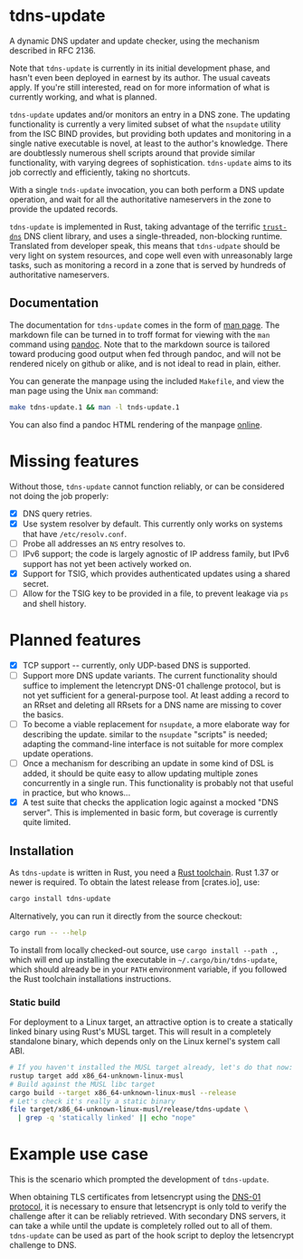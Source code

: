 # tdns-update

A dynamic DNS updater and update checker, using the mechanism
described in RFC 2136.

Note that `tdns-update` is currently in its initial development phase,
and hasn't even been deployed in earnest by its author. The usual
caveats apply. If you're still interested, read on for more
information of what is currently working, and what is planned.

`tdns-update` updates and/or monitors an entry in a DNS zone. The
updating functionality is currently a very limited subset of what the
`nsupdate` utility from the ISC BIND provides, but providing both
updates and monitoring in a single native executable is novel, at
least to the author's knowledge. There are doubtlessly numerous shell
scripts around that provide similar functionality, with varying
degrees of sophistication. `tdns-update` aims to its job correctly and
efficiently, taking no shortcuts.

With a single `tnds-update` invocation, you can both perform a DNS
update operation, and wait for all the authoritative nameservers in
the zone to provide the updated records.

`tdns-update` is implemented in Rust, taking advantage of the terrific
[`trust-dns`] DNS client library, and uses a single-threaded,
non-blocking runtime. Translated from developer speak, this means that
`tdns-udpate` should be very light on system resources, and cope well
even with unreasonably large tasks, such as monitoring a record in a
zone that is served by hundreds of authoritative nameservers.

## Documentation

The documentation for `tdns-update` comes in the form of [man
page](./tnds-update.1.md). The markdown file can be turned in to troff
format for viewing with the `man` command using [pandoc]. Note that to
the markdown source is tailored toward producing good output when fed
through pandoc, and will not be rendered nicely on github or alike,
and is not ideal to read in plain, either.

You can generate the manpage using the included `Makefile`, and view
the man page using the Unix `man` command:

```sh
make tdns-update.1 && man -l tnds-update.1
```

You can also find a pandoc HTML rendering of the manpage
[online](https://r0tty.org/software/tnds-update.1.html).

# Missing features

Without those, `tdns-update` cannot function reliably, or can be
considered not doing the job properly:

- [X] DNS query retries.
- [X] Use system resolver by default. This currently only works on
      systems that have `/etc/resolv.conf`.
- [ ] Probe all addresses an `NS` entry resolves to.
- [ ] IPv6 support; the code is largely agnostic of IP address family,
      but IPv6 support has not yet been actively worked on.
- [X] Support for TSIG, which provides authenticated updates using a
      shared secret.
- [ ] Allow for the TSIG key to be provided in a file, to prevent
      leakage via `ps` and shell history.

# Planned features

- [X] TCP support -- currently, only UDP-based DNS is supported.
- [ ] Support more DNS update variants. The current functionality
      should suffice to implement the letencrypt DNS-01 challenge
      protocol, but is not yet sufficient for a general-purpose
      tool. At least adding a record to an RRset and deleting all
      RRsets for a DNS name are missing to cover the basics.
- [ ] To become a viable replacement for `nsupdate`, a more elaborate
      way for describing the update. similar to the `nsupdate`
      "scripts" is needed; adapting the command-line interface is not
      suitable for more complex update operations.
- [ ] Once a mechanism for describing an update in some kind of DSL is
      added, it should be quite easy to allow updating multiple zones
      concurrently in a single run. This functionality is probably not
      that useful in practice, but who knows...
- [X] A test suite that checks the application logic against a mocked
      "DNS server". This is implemented in basic form, but coverage is
      currently quite limited.

## Installation

As `tdns-update` is written in Rust, you need a [Rust toolchain]. Rust
1.37 or newer is required. To obtain the latest release from
[crates.io], use:

```sh
cargo install tdns-update
```

Alternatively, you can run it directly from the source checkout:

```sh
cargo run -- --help
```

To install from locally checked-out source, use `cargo install --path
.`, which will end up installing the executable in
`~/.cargo/bin/tdns-update`, which should already be in your `PATH`
environment variable, if you followed the Rust toolchain installations
instructions.

### Static build

For deployment to a Linux target, an attractive option is to create a
statically linked binary using Rust's MUSL target. This will result in
a completely standalone binary, which depends only on the Linux
kernel's system call ABI.

```sh
# If you haven't installed the MUSL target already, let's do that now:
rustup target add x86_64-unknown-linux-musl
# Build against the MUSL libc target
cargo build --target x86_64-unknown-linux-musl --release
# Let's check it's really a static binary
file target/x86_64-unknown-linux-musl/release/tdns-update \
  | grep -q 'statically linked' || echo "nope"
```

# Example use case

This is the scenario which prompted the development of `tdns-update`.

When obtaining TLS certificates from letsencrypt using the [DNS-01
protocol], it is necessary to ensure that letsencrypt is only told to
verify the challenge after it can be reliably retrieved. With
secondary DNS servers, it can take a while until the update is
completely rolled out to all of them. `tdns-update` can be used as
part of the hook script to deploy the letsencrypt challenge to DNS.

[Rust toolchain]: https://www.rust-lang.org/tools/install
[`trust-dns`]: https://github.com/bluejekyll/trust-dns
[DNS-01 protocol]: https://letsencrypt.org/docs/challenge-types/
[pandoc]: https://pandoc.org/
